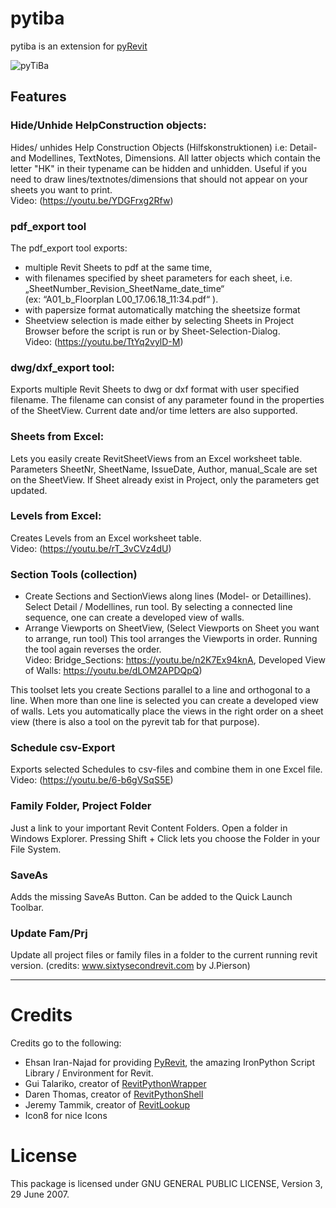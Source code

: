 # pytiba
pytiba is an extension for [pyRevit](http://eirannejad.github.io/pyRevit/)

![pyTiBa](https://github.com/tillbaum/pytiba/blob/master/pytiba%20documentation/pdf_export/pyTiBa%20Tab.png)


## Features
### Hide/Unhide HelpConstruction objects:
Hides/ unhides Help Construction Objects (Hilfskonstruktionen) i.e: Detail- and Modellines, TextNotes, Dimensions. 
All latter objects which contain the letter "HK" in their typename can be hidden and unhidden. 
Useful if you need to draw lines/textnotes/dimensions that should not appear on your sheets you want to print.  
Video: (https://youtu.be/YDGFrxg2Rfw)

### pdf_export tool 
The pdf_export tool exports: 
+   multiple Revit Sheets to pdf at the same time,  
+   with filenames specified by sheet parameters for each sheet, i.e. 
    „SheetNumber_Revision_SheetName_date_time“  
    (ex: “A01_b_Floorplan L00_17.06.18_11:34.pdf“ ).
+   with papersize format automatically matching the sheetsize format
+   Sheetview selection is made either by selecting Sheets in Project Browser 
 before the script is run or by Sheet-Selection-Dialog.  
 Video: (https://youtu.be/TtYq2vylD-M)

### dwg/dxf_export tool:
Exports multiple Revit Sheets to dwg or dxf format with user specified filename.
The filename can consist of any parameter found in the properties of the SheetView. 
Current date and/or time letters are also supported. 

### Sheets from Excel:
Lets you easily create RevitSheetViews from an Excel worksheet table. 
Parameters SheetNr, SheetName, IssueDate, Author, manual_Scale are set on the SheetView.
If Sheet already exist in Project, only the parameters get updated.

### Levels from Excel:
Creates Levels from an Excel worksheet table.  
Video: (https://youtu.be/rT_3vCVz4dU)

### Section Tools (collection)
+ Create Sections and SectionViews along lines (Model- or Detaillines).  
Select Detail / Modellines, run tool. By selecting a connected line sequence, one can create a developed view of walls. 
+ Arrange Viewports on SheetView, (Select Viewports on Sheet you want to arrange, run tool)
This tool arranges the Viewports in order. Running the tool again reverses the order.  
Video: Bridge_Sections: https://youtu.be/n2K7Ex94knA, Developed View of Walls: https://youtu.be/dLOM2APDQpQ)
 
This toolset lets you create Sections parallel to a line and orthogonal to a line.
When more than one line is selected you can create a developed view of walls.
Lets you automatically place the views in the right order on a sheet view 
(there is also a tool on the pyrevit tab for that purpose).

### Schedule csv-Export
Exports selected Schedules to csv-files and combine them in one Excel file.  
Video: (https://youtu.be/6-b6gVSqS5E)

### Family Folder, Project Folder
Just a link to your important Revit Content Folders. 
Open a folder in Windows Explorer. 
Pressing Shift + Click lets you choose the Folder in your File System. 
### SaveAs
Adds the missing SaveAs Button. Can be added to the Quick Launch Toolbar. 
### Update Fam/Prj
Update all project files or family files in a folder to the current running revit version.
(credits: www.sixtysecondrevit.com by J.Pierson)



-----------------------------------------------------------------------------------------------------


# Credits
Credits go to the following: 
+ Ehsan Iran-Najad for providing [PyRevit](https://github.com/eirannejad/pyRevit), the amazing IronPython Script Library / Environment for Revit.
+ Gui Talariko, creator of [RevitPythonWrapper](https://revitpythonwrapper.readthedocs.io/en/latest/)
+ Daren Thomas, creator of [RevitPythonShell](https://github.com/architecture-building-systems/revitpythonshell)
+ Jeremy Tammik, creator of [RevitLookup](https://github.com/jeremytammik/RevitLookup)
+ Icon8 for nice Icons

# License
This package is licensed under GNU GENERAL PUBLIC LICENSE, Version 3, 29 June 2007.




